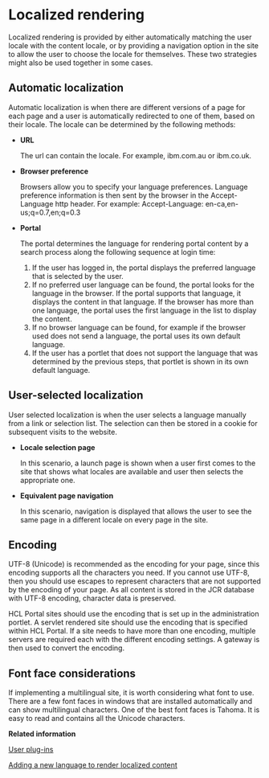 # Localized rendering

Localized rendering is provided by either automatically matching the user locale with the content locale, or by providing a navigation option in the site to allow the user to choose the locale for themselves. These two strategies might also be used together in some cases.

## Automatic localization

Automatic localization is when there are different versions of a page for each page and a user is automatically redirected to one of them, based on their locale. The locale can be determined by the following methods:

-   **URL**

    The url can contain the locale. For example, ibm.com.au or ibm.co.uk.

-   **Browser preference**

    Browsers allow you to specify your language preferences. Language preference information is then sent by the browser in the Accept-Language http header. For example: Accept-Language: en-ca,en-us;q=0.7,en;q=0.3

-   **Portal**

    The portal determines the language for rendering portal content by a search process along the following sequence at login time:

    1.  If the user has logged in, the portal displays the preferred language that is selected by the user.
    2.  If no preferred user language can be found, the portal looks for the language in the browser. If the portal supports that language, it displays the content in that language. If the browser has more than one language, the portal uses the first language in the list to display the content.
    3.  If no browser language can be found, for example if the browser used does not send a language, the portal uses its own default language.
    4.  If the user has a portlet that does not support the language that was determined by the previous steps, that portlet is shown in its own default language.

## User-selected localization

User selected localization is when the user selects a language manually from a link or selection list. The selection can then be stored in a cookie for subsequent visits to the website.

-   **Locale selection page**

    In this scenario, a launch page is shown when a user first comes to the site that shows what locales are available and user then selects the appropriate one.

-   **Equivalent page navigation**

    In this scenario, navigation is displayed that allows the user to see the same page in a different locale on every page in the site.


## Encoding

UTF-8 \(Unicode\) is recommended as the encoding for your page, since this encoding supports all the characters you need. If you cannot use UTF-8, then you should use escapes to represent characters that are not supported by the encoding of your page. As all content is stored in the JCR database with UTF-8 encoding, character data is preserved.

HCL Portal sites should use the encoding that is set up in the administration portlet. A servlet rendered site should use the encoding that is specified within HCL Portal. If a site needs to have more than one encoding, multiple servers are required each with the different encoding settings. A gateway is then used to convert the encoding.

## Font face considerations

If implementing a multilingual site, it is worth considering what font to use. There are a few font faces in windows that are installed automatically and can show multilingual characters. One of the best font faces is Tahoma. It is easy to read and contains all the Unicode characters.


**Related information**  


[User plug-ins](../panel_help/plugin_user.md)

[Adding a new language to render localized content](../admin-system/add_newlanguage.md)

